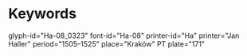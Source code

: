 # Keywords
glyph-id="Ha-08_0323"
font-id="Ha-08"
printer-id="Ha"
printer="Jan Haller"
period="1505–1525"
place="Kraków"
PT plate="171"
